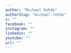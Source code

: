 ```yaml
---
author: "Michael Rohde"
authorSlug: "michael-rohde"
x: ""
facebook: ""
instagram: ""
linkedin: ""
youtube: ""
url: ""
---
```

